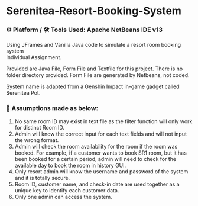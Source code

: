 # Serenitea-Resort-Booking-System
### ⚙️ Platform / 🛠 Tools Used: Apache NetBeans IDE v13
Using JFrames and Vanilla Java code to simulate a resort room booking system
<br/>
Individual Assignment.

Provided are Java File, Form File and Textfile for this project. There is no folder directory provided. Form File are generated by Netbeans, not coded.

System name is adapted from a Genshin Impact in-game gadget called Serenitea Pot.

### 📌 Assumptions made as below:
1. No same room ID may exist in text file as the filter function will only work for distinct Room ID.
2. Admin will know the correct input for each text fields and will not input the wrong format.
3. Admin will check the room availability for the room if the room was booked. For example, if a customer wants to book SR1 room, but it has been booked for a certain period, admin will need to check for the available day to book the room in history GUI.
4. Only resort admin will know the username and password of the system and it is totally secure.
5. Room ID, customer name, and check-in date are used together as a unique key to identify each customer data.
6. Only one admin can access the system.

